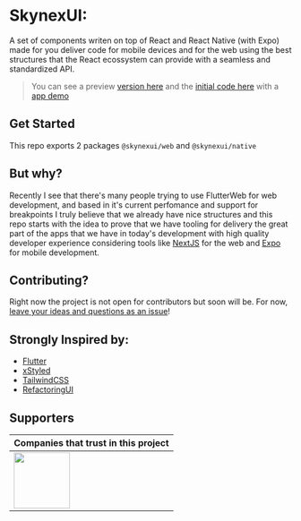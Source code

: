 # SkynexUI:

A set of components writen on top of React and React Native (with Expo) made for you deliver code for mobile devices and for the web using the best structures that the React ecossystem can provide with a seamless and standardized API.

> You can see a preview [version here](https://twitter.com/omariosouto/status/1432528844599214080) and the [initial code here](https://github.com/omariosouto/mariosouto.com/tree/v1/packages/universal-ui/src/components) with a [app demo](https://github.com/omariosouto/mariosouto.com/tree/v1/packages/universal-ui/src/patterns/qrcode-generator)

## Get Started
This repo exports 2 packages `@skynexui/web` and `@skynexui/native`


## But why?
Recently I see that there's many people trying to use FlutterWeb for web development, and based in it's current perfomance and support for breakpoints I truly believe that we already have nice structures and this repo starts with the idea to prove that we have tooling for delivery the great part of the apps that we have in today's development with high quality developer experience considering tools like [NextJS](https://nextjs.org/) for the web and [Expo](https://expo.dev/) for mobile development.  

## Contributing?
Right now the project is not open for contributors but soon will be. For now, [leave your ideas and questions as an issue](https://github.com/skynexui/core/issues)!

## Strongly Inspired by:
- [Flutter](https://flutter.dev/)
- [xStyled](https://xstyled.dev/)
- [TailwindCSS](https://tailwindcss.com/)
- [RefactoringUI](https://www.refactoringui.com/)


## Supporters

| Companies that trust in this project |
| --- |
| [<img src="https://www.likeaboss.com.br/wp-content/uploads/2016/02/alura-dark.svg" width="100px" />](https://alura.com.br/) |
